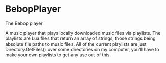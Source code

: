 # BebopPlayer
The Bebop player

A music player that plays locally downloaded music files via playlists.
The playlists are Lua files that return an array of strings, those strings being absolute file paths to music files.
All of the current playlists are just Directory.GetFiles() over some directories on my computer, you'll have to make your own playlists to get any use out of this.
